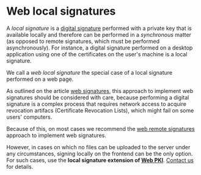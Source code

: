 ﻿# Web local signatures

A *local signature* is a [digital signature](../signatures.md) performed with a private key that is available
locally and therefore can be performed in a *synchronous* matter (as opposed to remote signatures, which must
be performed asynchronously). For instance, a digital signature performed on a desktop application using one
of the certificates on the user's machine is a local signature.

We call a *web local signature* the special case of a local signature performed on a web page.

As outlined on the article [web signatures](index.md), this approach to implement web signatures should
be considered with care, because performing a digital signature is a complex process that requires network access
to acquire revocation artifacs (Certificate Revocation Lists), which might fail on some users' computers.

Because of this, on most cases we recommend the [web remote signatures](remote.md) approach to implement web signatures.

However, in cases on which no files can be uploaded to the server under any circumstances, signing locally
on the frontend can be the only option. For such cases, use the **local signature extension of
[Web PKI](../../web-pki/index.md)**. [Contact us](https://www.lacunasoftware.com/en/home/purchase) for details.
